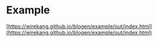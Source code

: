 # Example
[https://wirekang.github.io/blogen/example/out/index.html](https://wirekang.github.io/blogen/example/out/index.html)
